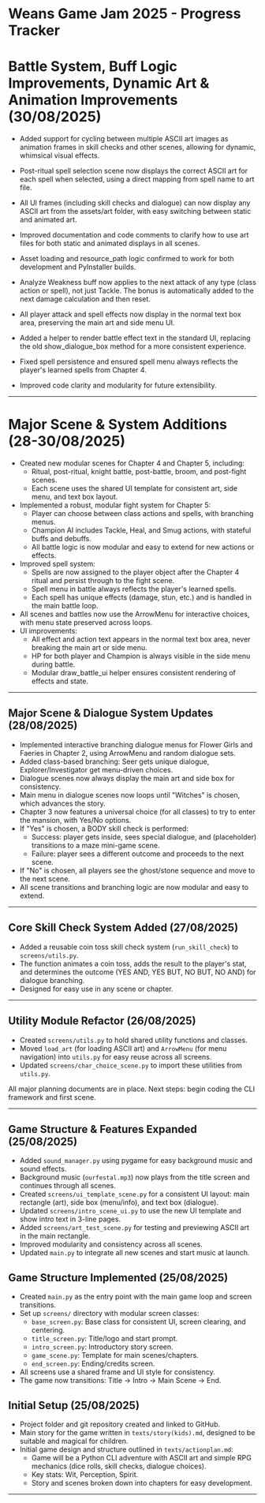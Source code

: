# Weans Game Jam 2025 - Progress Tracker

# Battle System, Buff Logic Improvements, Dynamic Art & Animation Improvements (30/08/2025)

- Added support for cycling between multiple ASCII art images as animation frames in skill checks and other scenes, allowing for dynamic, whimsical visual effects.
- Post-ritual spell selection scene now displays the correct ASCII art for each spell when selected, using a direct mapping from spell name to art file.
- All UI frames (including skill checks and dialogue) can now display any ASCII art from the assets/art folder, with easy switching between static and animated art.
- Improved documentation and code comments to clarify how to use art files for both static and animated displays in all scenes.
- Asset loading and resource_path logic confirmed to work for both development and PyInstaller builds.

- Analyze Weakness buff now applies to the next attack of any type (class action or spell), not just Tackle. The bonus is automatically added to the next damage calculation and then reset.
- All player attack and spell effects now display in the normal text box area, preserving the main art and side menu UI.
- Added a helper to render battle effect text in the standard UI, replacing the old show_dialogue_box method for a more consistent experience.
- Fixed spell persistence and ensured spell menu always reflects the player's learned spells from Chapter 4.
- Improved code clarity and modularity for future extensibility.

---

# Major Scene & System Additions (28-30/08/2025)

- Created new modular scenes for Chapter 4 and Chapter 5, including:
	- Ritual, post-ritual, knight battle, post-battle, broom, and post-fight scenes.
	- Each scene uses the shared UI template for consistent art, side menu, and text box layout.
- Implemented a robust, modular fight system for Chapter 5:
	- Player can choose between class actions and spells, with branching menus.
	- Champion AI includes Tackle, Heal, and Smug actions, with stateful buffs and debuffs.
	- All battle logic is now modular and easy to extend for new actions or effects.
- Improved spell system:
	- Spells are now assigned to the player object after the Chapter 4 ritual and persist through to the fight scene.
	- Spell menu in battle always reflects the player's learned spells.
	- Each spell has unique effects (damage, stun, etc.) and is handled in the main battle loop.
- All scenes and battles now use the ArrowMenu for interactive choices, with menu state preserved across loops.
- UI improvements:
	- All effect and action text appears in the normal text box area, never breaking the main art or side menu.
	- HP for both player and Champion is always visible in the side menu during battle.
	- Modular draw_battle_ui helper ensures consistent rendering of effects and state.

---

## Major Scene & Dialogue System Updates (28/08/2025)

- Implemented interactive branching dialogue menus for Flower Girls and Faeries in Chapter 2, using ArrowMenu and random dialogue sets.
- Added class-based branching: Seer gets unique dialogue, Explorer/Investigator get menu-driven choices.
- Dialogue scenes now always display the main art and side box for consistency.
- Main menu in dialogue scenes now loops until "Witches" is chosen, which advances the story.
- Chapter 3 now features a universal choice (for all classes) to try to enter the mansion, with Yes/No options.
- If "Yes" is chosen, a BODY skill check is performed:
	- Success: player gets inside, sees special dialogue, and (placeholder) transitions to a maze mini-game scene.
	- Failure: player sees a different outcome and proceeds to the next scene.
- If "No" is chosen, all players see the ghost/stone sequence and move to the next scene.
- All scene transitions and branching logic are now modular and easy to extend.

---

## Core Skill Check System Added (27/08/2025)

- Added a reusable coin toss skill check system (`run_skill_check`) to `screens/utils.py`.
- The function animates a coin toss, adds the result to the player's stat, and determines the outcome (YES AND, YES BUT, NO BUT, NO AND) for dialogue branching.
- Designed for easy use in any scene or chapter.

---

## Utility Module Refactor (26/08/2025)

- Created `screens/utils.py` to hold shared utility functions and classes.
- Moved `load_art` (for loading ASCII art) and `ArrowMenu` (for menu navigation) into `utils.py` for easy reuse across all screens.
- Updated `screens/char_choice_scene.py` to import these utilities from `utils.py`.

All major planning documents are in place. Next steps: begin coding the CLI framework and first scene.

---

## Game Structure & Features Expanded (25/08/2025)

- Added `sound_manager.py` using pygame for easy background music and sound effects.
- Background music (`ourfestal.mp3`) now plays from the title screen and continues through all scenes.
- Created `screens/ui_template_scene.py` for a consistent UI layout: main rectangle (art), side box (menu/info), and text box (dialogue).
- Updated `screens/intro_scene_ui.py` to use the new UI template and show intro text in 3-line pages.
- Added `screens/art_test_scene.py` for testing and previewing ASCII art in the main rectangle.
- Improved modularity and consistency across all scenes.
- Updated `main.py` to integrate all new scenes and start music at launch.

## Game Structure Implemented (25/08/2025)

- Created `main.py` as the entry point with the main game loop and screen transitions.
- Set up `screens/` directory with modular screen classes:
	- `base_screen.py`: Base class for consistent UI, screen clearing, and centering.
	- `title_screen.py`: Title/logo and start prompt.
	- `intro_screen.py`: Introductory story screen.
	- `game_scene.py`: Template for main scenes/chapters.
	- `end_screen.py`: Ending/credits screen.
- All screens use a shared frame and UI style for consistency.
- The game now transitions: Title → Intro → Main Scene → End.
  
## Initial Setup (25/08/2025)

- Project folder and git repository created and linked to GitHub.
- Main story for the game written in `texts/story(kids).md`, designed to be suitable and magical for children.
- Initial game design and structure outlined in `texts/actionplan.md`:
	- Game will be a Python CLI adventure with ASCII art and simple RPG mechanics (dice rolls, skill checks, dialogue choices).
	- Key stats: Wit, Perception, Spirit.
	- Story and scenes broken down into chapters for easy development.


---